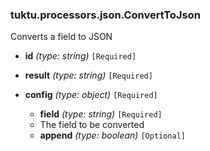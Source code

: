 ### tuktu.processors.json.ConvertToJson
Converts a field to JSON

  * **id** *(type: string)* `[Required]`

  * **result** *(type: string)* `[Required]`

  * **config** *(type: object)* `[Required]`

    * **field** *(type: string)* `[Required]`
    - The field to be converted
 
    * **append** *(type: boolean)* `[Optional]`

